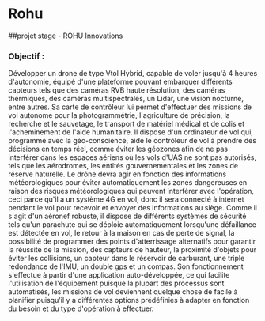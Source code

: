 # Rohu
##projet stage - ROHU Innovations

### Objectif : 
Développer un drone de type Vtol Hybrid, capable de voler jusqu'à 4 heures d'autonomie, équipé d'une plateforme pouvant embarquer différents capteurs tels que des caméras RVB haute résolution, des caméras thermiques, des caméras multispectrales, un Lidar, une vision nocturne, entre autres. Sa carte de contrôleur lui permet d'effectuer des missions de vol autonome pour la photogrammétrie, l'agriculture de précision, la recherche et le sauvetage, le transport de matériel médical et de colis et l'acheminement de l'aide humanitaire. Il dispose d'un ordinateur de vol qui, programmé avec la géo-conscience, aide le contrôleur de vol à prendre des décisions en temps réel, comme éviter les géozones afin de ne pas interférer dans les espaces aériens où les vols d'UAS ne sont pas autorisés, tels que les aérodromes, les entités gouvernementales et les zones de réserve naturelle. Le drône devra agir en fonction des informations météorologiques pour éviter automatiquement les zones dangereuses en raison des risques météorologiques qui peuvent interférer avec l'opération, ceci parce qu'il a un système 4G en vol, donc il sera connecté à internet pendant le vol pour recevoir et envoyer des informations au siège. Comme il s'agit d'un aéronef robuste, il dispose de différents systèmes de sécurité tels qu'un parachute qui se déploie automatiquement lorsqu'une défaillance est détectée en vol, le retour à la maison en cas de perte de signal, la possibilité de programmer des points d'atterrissage alternatifs pour garantir la réussite de la mission, des capteurs de hauteur, la proximité d'objets pour éviter les collisions, un capteur dans le réservoir de carburant, une triple redondance de l'IMU, un double gps et un compas. Son fonctionnement s'effectue à partir d'une application auto-développée, ce qui facilite l'utilisation de l'équipement puisque la plupart des processus sont automatisés, les missions de vol deviennent quelque chose de facile à planifier puisqu'il y a différentes options prédéfinies à adapter en fonction du besoin et du type d'opération à effectuer.
